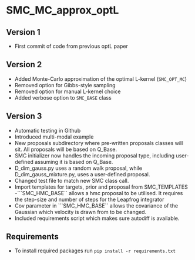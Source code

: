 # SMC_MC_approx_optL

## Version 1
- First commit of code from previous optL paper

## Version 2
- Added Monte-Carlo approximation of the optimal L-kernel (```SMC_OPT_MC```)
- Removed option for Gibbs-style sampling
- Removed option for manual L-kernel choice
- Added verbose option to ```SMC_BASE``` class

## Version 3
- Automatic testing in Github
- Introduced multi-modal example
- New proposals subdirectory where pre-written proposals classes will sit. All proposals will be based on Q_Base.
- SMC initializer now handles the incoming proposal type, including user-defined assuming it is based on Q_Base.
- D_dim_gauss.py uses a random walk proposal, while D_dim_gauss_mixture.py, uses a user-defined proposal.
- Changed test file to match new SMC class call.
- Import templates for targets, prior and proposal from SMC_TEMPLATES
-```SMC_HMC_BASE`` allows a hmc proposal to be utilised. It requires the step-size and number of steps for the Leapfrog integrator
- Cov parameter in ```SMC_HMC_BASE`` allows the covariance of the Gaussian which velocity is drawn from to be changed.
- Included requirements script which makes sure autodiff is available.

## Requirements
- To install required packages run ```pip install -r requirements.txt```

